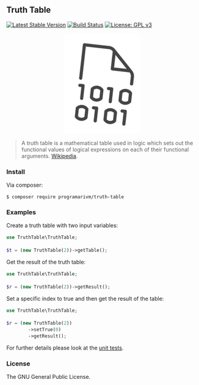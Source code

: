 ## Truth Table

[![Latest Stable Version](https://poser.pugx.org/programarivm/truth-table/v/stable)](https://packagist.org/packages/programarivm/truth-table)
[![Build Status](https://travis-ci.org/programarivm/truth-table.svg?branch=master)](https://travis-ci.org/programarivm/truth-table)
[![License: GPL v3](https://img.shields.io/badge/License-GPL%20v3-blue.svg)](https://www.gnu.org/licenses/gpl-3.0)

<p align="center">
	<img src="https://github.com/programarivm/truth-table/blob/master/resources/logo.png" />
</p>

> A truth table is a mathematical table used in logic which sets out the functional values of logical expressions on each of their functional arguments. [Wikipedia](https://en.wikipedia.org/wiki/Truth_table).

### Install

Via composer:

    $ composer require programarivm/truth-table

### Examples

Create a truth table with two input variables:

```php
use TruthTable\TruthTable;

$t = (new TruthTable(2))->getTable();

```

Get the result of the truth table:

```php
use TruthTable\TruthTable;

$r = (new TruthTable(2))->getResult();

```

Set a specific index to true and then get the result of the table:

```php
use TruthTable\TruthTable;

$r = (new TruthTable(2))
		->setTrue(0)
		->getResult();

```

For further details please look at the [unit tests](https://github.com/programarivm/truth-table/tree/master/tests).

### License

The GNU General Public License.
